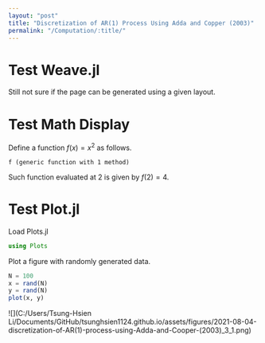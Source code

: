 ```yaml
---
layout: "post"
title: "Discretization of AR(1) Process Using Adda and Copper (2003)"
permalink: "/Computation/:title/"
---
```



# Test Weave.jl

Still not sure if the page can be generated using a given layout.

# Test Math Display

Define a function $f(x) = x^2$ as follows.

```
f (generic function with 1 method)
```





Such function evaluated at 2 is given by $f(2) = 4$.

# Test Plot.jl

Load Plots.jl

```julia
using Plots
```




Plot a figure with randomly generated data.

```julia
N = 100
x = rand(N)
y = rand(N)
plot(x, y)
```

![](C:/Users/Tsung-Hsien Li/Documents/GitHub/tsunghsien1124.github.io/assets/figures/2021-08-04-discretization-of-AR(1)-process-using-Adda-and-Cooper-(2003)_3_1.png)
